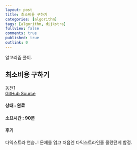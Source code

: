 ```yaml
---
layout: post  
title: 최소비용 구하기  
categories: [algorithm]  
tags: [algorithm, dijkstra]  
fullview: false  
comments: true  
published: true  
outlink: 0  
---
```


알고리즘 풀이.

최소비용 구하기
-----

[동전1](https://www.acmicpc.net/problem/1916)  
[GitHub Source](https://github.com/kingbbode/algorithm-source/tree/master/src/problem1916)

#### 상태 : 완료

#### 소요시간 : 90분

#### 후기

다익스트라 연습..! 문제를 읽고 처음엔 다익스트라인줄 몰랐던게 함정.
